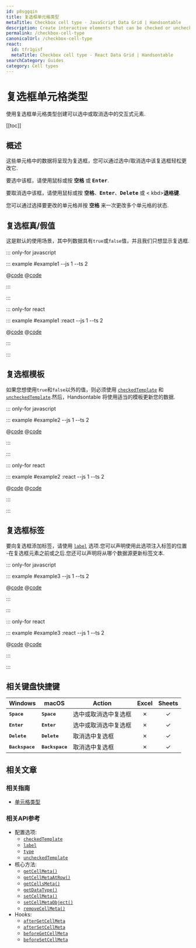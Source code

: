 ```yaml
---
id: p8sggqin
title: 复选框单元格类型
metaTitle: Checkbox cell type - JavaScript Data Grid | Handsontable
description: Create interactive elements that can be checked or unchecked, by using the checkbox cell type.
permalink: /checkbox-cell-type
canonicalUrl: /checkbox-cell-type
react:
  id: tfr1gisf
  metaTitle: Checkbox cell type - React Data Grid | Handsontable
searchCategory: Guides
category: Cell types
---
```


# 复选框单元格类型

使用复选框单元格类型创建可以选中或取消选中的交互式元素.

[[toc]]

## 概述

这些单元格中的数据将呈现为复选框，您可以通过选中/取消选中该复选框轻松更改它.

要选中该框，请使用鼠标或按 <kbd>**空格**</kbd> 或 <kbd>**Enter**</kbd>.

要取消选中该框，请使用鼠标或按 <kbd>**空格**</kbd>、<kbd>**Enter**</kbd>、<kbd>**Delete**</kbd> 或 < kbd>**退格键**</kbd>.

您可以通过选择要更改的单元格并按 <kbd>**空格**</kbd> 来一次更改多个单元格的状态.

## 复选框真/假值

这是默认的使用场景，其中列数据具有`true`或`false`值，并且我们只想显示复选框.

::: only-for javascript

::: example #example1 --js 1 --ts 2

@[code](@/content/guides/cell-types/checkbox-cell-type/javascript/example1.js)
@[code](@/content/guides/cell-types/checkbox-cell-type/javascript/example1.ts)

:::

:::

::: only-for react

::: example #example1 :react --js 1 --ts 2

@[code](@/content/guides/cell-types/checkbox-cell-type/react/example1.jsx)
@[code](@/content/guides/cell-types/checkbox-cell-type/react/example1.tsx)

:::

:::

## 复选框模板

如果您想使用`true`和`false`以外的值，则必须使用 [`checkedTemplate`](@/api/options.md#checkedtemplate) 和 [`uncheckedTemplate`](@/api/options.md#uncheckedtemplate).然后，Handsontable 将使用适当的模板更新您的数据.

::: only-for javascript

::: example #example2 --js 1 --ts 2

@[code](@/content/guides/cell-types/checkbox-cell-type/javascript/example2.js)
@[code](@/content/guides/cell-types/checkbox-cell-type/javascript/example2.ts)

:::

:::

::: only-for react

::: example #example2 :react --js 1 --ts 2

@[code](@/content/guides/cell-types/checkbox-cell-type/react/example2.jsx)
@[code](@/content/guides/cell-types/checkbox-cell-type/react/example2.tsx)

:::

:::

## 复选框标签

要向复选框添加标签，请使用 [`label`](@/api/options.md#label) 选项.您可以声明使用此选项注入标签的位置 -在复选框元素之前或之后.您还可以声明将从哪个数据源更新标签文本.

::: only-for javascript

::: example #example3 --js 1 --ts 2

@[code](@/content/guides/cell-types/checkbox-cell-type/javascript/example3.js)
@[code](@/content/guides/cell-types/checkbox-cell-type/javascript/example3.ts)

:::

:::

::: only-for react

::: example #example3 :react --js 1 --ts 2

@[code](@/content/guides/cell-types/checkbox-cell-type/react/example3.jsx)
@[code](@/content/guides/cell-types/checkbox-cell-type/react/example3.tsx)

:::

:::

## 相关键盘快捷键

| Windows                  | macOS                    | Action               |  Excel  | Sheets  |
| ------------------------ | ------------------------ | -------------------- | :-----: | :-----: |
| <kbd>**Space**</kbd>     | <kbd>**Space**</kbd>     | 选中或取消选中复选框 | &cross; | &check; |
| <kbd>**Enter**</kbd>     | <kbd>**Enter**</kbd>     | 选中或取消选中复选框 | &cross; | &check; |
| <kbd>**Delete**</kbd>    | <kbd>**Delete**</kbd>    | 取消选中复选框       | &cross; | &check; |
| <kbd>**Backspace**</kbd> | <kbd>**Backspace**</kbd> | 取消选中复选框       | &cross; | &check; |

## 相关文章

### 相关指南
- [单元格类型](@/guides/cell-types/cell-type/cell-type.md)

### 相关API参考

- 配置选项:
  - [`checkedTemplate`](@/api/options.md#checkedtemplate)
  - [`label`](@/api/options.md#label)
  - [`type`](@/api/options.md#type)
  - [`uncheckedTemplate`](@/api/options.md#uncheckedtemplate)
- 核心方法:
  - [`getCellMeta()`](@/api/core.md#getcellmeta)
  - [`getCellMetaAtRow()`](@/api/core.md#getcellmetaatrow)
  - [`getCellsMeta()`](@/api/core.md#getcellsmeta)
  - [`getDataType()`](@/api/core.md#getdatatype)
  - [`setCellMeta()`](@/api/core.md#setcellmeta)
  - [`setCellMetaObject()`](@/api/core.md#setcellmetaobject)
  - [`removeCellMeta()`](@/api/core.md#removecellmeta)
- Hooks:
  - [`afterGetCellMeta`](@/api/hooks.md#aftergetcellmeta)
  - [`afterSetCellMeta`](@/api/hooks.md#aftersetcellmeta)
  - [`beforeGetCellMeta`](@/api/hooks.md#beforegetcellmeta)
  - [`beforeSetCellMeta`](@/api/hooks.md#beforesetcellmeta)
